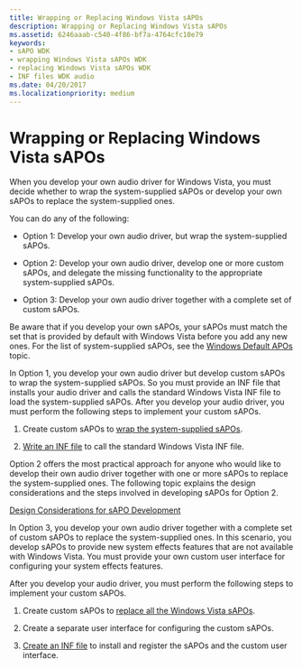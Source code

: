 ```yaml
---
title: Wrapping or Replacing Windows Vista sAPOs
description: Wrapping or Replacing Windows Vista sAPOs
ms.assetid: 6246aaab-c540-4f86-bf7a-4764cfc10e79
keywords:
- sAPO WDK
- wrapping Windows Vista sAPOs WDK
- replacing Windows Vista sAPOs WDK
- INF files WDK audio
ms.date: 04/20/2017
ms.localizationpriority: medium
---
```


# Wrapping or Replacing Windows Vista sAPOs


When you develop your own audio driver for Windows Vista, you must decide whether to wrap the system-supplied sAPOs or develop your own sAPOs to replace the system-supplied ones.

You can do any of the following:

-   Option 1: Develop your own audio driver, but wrap the system-supplied sAPOs.

-   Option 2: Develop your own audio driver, develop one or more custom sAPOs, and delegate the missing functionality to the appropriate system-supplied sAPOs.

-   Option 3: Develop your own audio driver together with a complete set of custom sAPOs.

Be aware that if you develop your own sAPOs, your sAPOs must match the set that is provided by default with Windows Vista before you add any new ones. For the list of system-supplied sAPOs, see the [Windows Default APOs](windows-default-apos.md) topic.

In Option 1, you develop your own audio driver but develop custom sAPOs to wrap the system-supplied sAPOs. So you must provide an INF file that installs your audio driver and calls the standard Windows Vista INF file to load the system-supplied sAPOs. After you develop your audio driver, you must perform the following steps to implement your custom sAPOs.

1.  Create custom sAPOs to [wrap the system-supplied sAPOs](wrapping-system-supplied-sapos.md).

2.  [Write an INF file](https://msdn.microsoft.com/library/windows/hardware/ff549520) to call the standard Windows Vista INF file.

Option 2 offers the most practical approach for anyone who would like to develop their own audio driver together with one or more sAPOs to replace the system-supplied ones. The following topic explains the design considerations and the steps involved in developing sAPOs for Option 2.

[Design Considerations for sAPO Development](design-considerations-for-sapo-development.md)

In Option 3, you develop your own audio driver together with a complete set of custom sAPOs to replace the system-supplied ones. In this scenario, you develop sAPOs to provide new system effects features that are not available with Windows Vista. You must provide your own custom user interface for configuring your system effects features.

After you develop your audio driver, you must perform the following steps to implement your custom sAPOs.

1.  Create custom sAPOs to [replace all the Windows Vista sAPOs](replacing-system-supplied-sapos.md).

2.  Create a separate user interface for configuring the custom sAPOs.

3.  [Create an INF file](https://msdn.microsoft.com/library/windows/hardware/ff549520) to install and register the sAPOs and the custom user interface.

 

 




